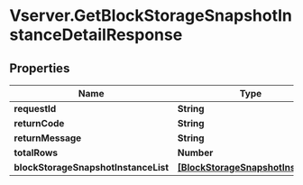 # Vserver.GetBlockStorageSnapshotInstanceDetailResponse

## Properties
Name | Type | Description | Notes
------------ | ------------- | ------------- | -------------
**requestId** | **String** |  | [optional] 
**returnCode** | **String** |  | [optional] 
**returnMessage** | **String** |  | [optional] 
**totalRows** | **Number** |  | [optional] 
**blockStorageSnapshotInstanceList** | [**[BlockStorageSnapshotInstance]**](BlockStorageSnapshotInstance.md) |  | [optional] 



